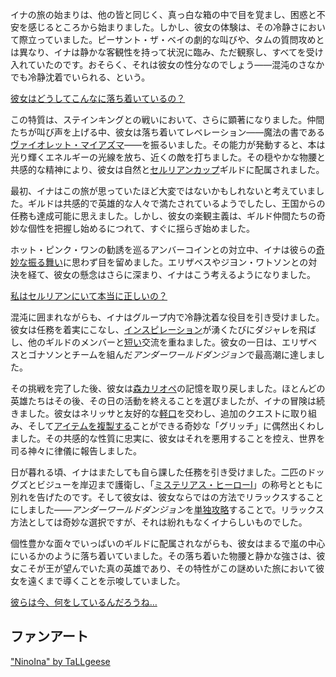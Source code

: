 <!-- title: ニノイナ -->
<!-- status: 生存 -->

イナの旅の始まりは、他の皆と同じく、真っ白な箱の中で目を覚まし、困惑と不安を感じるところから始まりました。しかし、彼女の体験は、その冷静さにおいて際立っていました。ピーサント・ザ・ベイの劇的な叫びや、タムの質問攻めとは異なり、イナは静かな客観性を持って状況に臨み、ただ観察し、すべてを受け入れていたのです。おそらく、それは彼女の性分なのでしょう――混沌のさなかでも冷静沈着でいられる、という。

[彼女はどうしてこんなに落ち着いているの？](#embed:https://www.youtube.com/live/THllQCVOYzY?t=240s)

この特質は、ステインキングとの戦いにおいて、さらに顕著になりました。仲間たちが叫び声を上げる中、彼女は落ち着いてレベレーション――魔法の書である[ヴァイオレット・マイアズマ](https://www.youtube.com/live/THllQCVOYzY?t=3183s)――を振るいました。その能力が発動すると、本は光り輝くエネルギーの光線を放ち、近くの敵を打ちました。その穏やかな物腰と共感的な精神により、彼女は自然と[セルリアンカップ](https://www.youtube.com/watch?v=THllQCVOYzY&t=3425s)ギルドに配属されました。

最初、イナはこの旅が思っていたほど大変ではないかもしれないと考えていました。ギルドは共感的で英雄的な人々で満たされているようでしたし、王国からの任務も達成可能に思えました。しかし、彼女の楽観主義は、ギルド仲間たちの奇妙な個性を把握し始めるにつれて、すぐに揺らぎ始めました。

ホット・ピンク・ワンの勧誘を巡るアンバーコインとの対立中、イナは彼らの[奇妙な振る舞い](https://www.youtube.com/live/THllQCVOYzY?feature=shared&t=5761)に思わず目を留めました。エリザベスやジヨン・ワトソンとの対決を経て、彼女の懸念はさらに深まり、イナはこう考えるようになりました。

[私はセルリアンにいて本当に正しいの？](#embed:https://www.youtube.com/live/THllQCVOYzY?t=6125s)

混沌に囲まれながらも、イナはグループ内で冷静沈着な役目を引き受けました。彼女は任務を着実にこなし、[インスピレーション](https://www.youtube.com/live/THllQCVOYzY?feature=shared&t=7603s)が湧くたびにダジャレを飛ばし、他のギルドのメンバーと[短い](https://www.youtube.com/watch?v=THllQCVOYzY&t=9680s)交流を重ねました。彼女の一日は、エリザベスとゴナソンとチームを組んだ*アンダーワールドダンジョン*で最高潮に達しました。

その挑戦を完了した後、彼女は[森カリオペ](https://www.youtube.com/watch?v=THllQCVOYzY&t=12389s)の記憶を取り戻しました。ほとんどの英雄たちはその後、その日の活動を終えることを選びましたが、イナの冒険は続きました。彼女はネリッサと友好的な[軽口](https://www.youtube.com/watch?v=THllQCVOYzY&t=14236s)を交わし、追加のクエストに取り組み、そして[アイテムを複製する](https://www.youtube.com/watch?v=THllQCVOYzY?t=17960s)ことができる奇妙な「グリッチ」に偶然出くわしました。その共感的な性質に忠実に、彼女はそれを悪用することを控え、世界を司る神々に律儀に報告しました。

日が暮れる頃、イナはまたしても自ら課した任務を引き受けました。二匹のドッグズとビジューを岸辺まで護衛し、「[ミステリアス・ヒーローI](https://www.youtube.com/live/THllQCVOYzY?feature=shared&t=18239s)」の称号とともに別れを告げたのです。そして彼女は、彼女ならではの方法でリラックスすることにしました――*アンダーワールドダンジョン*を[単独攻略](https://www.youtube.com/live/THllQCVOYzY?feature=shared&t=19659s)することで。リラックス方法としては奇妙な選択ですが、それは紛れもなくイナらしいものでした。

個性豊かな面々でいっぱいのギルドに配属されながらも、彼女はまるで嵐の中心にいるかのように落ち着いていました。その落ち着いた物腰と静かな強さは、彼女こそが王が望んでいた真の英雄であり、その特性がこの謎めいた旅において彼女を遠くまで導くことを示唆していました。

[彼らは今、何をしているんだろうね…](#embed:https://www.youtube.com/live/THllQCVOYzY?t=6842)

## ファンアート

["NinoIna" by TaLLgeese](https://x.com/LgeeseL/status/1832493697914827120)
